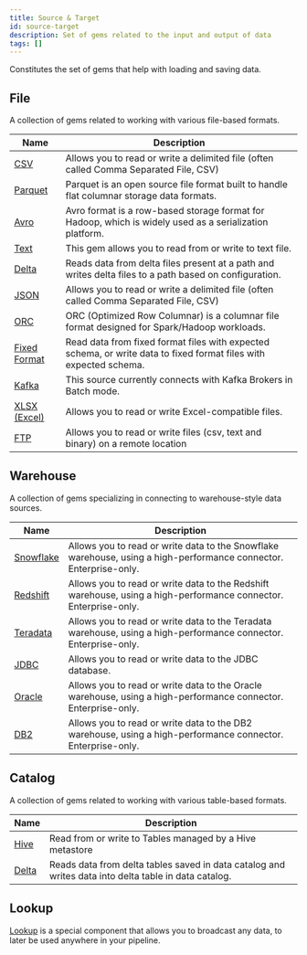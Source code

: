 ```yaml
---
title: Source & Target
id: source-target
description: Set of gems related to the input and output of data
tags: []
---
```


Constitutes the set of gems that help with loading and saving data.

## File

A collection of gems related to working with various file-based formats.

| Name                                | Description                                                                                                       |
| ----------------------------------- | ----------------------------------------------------------------------------------------------------------------- |
| [CSV](./file/csv)                   | Allows you to read or write a delimited file (often called Comma Separated File, CSV)                             |
| [Parquet](./file/parquet)           | Parquet is an open source file format built to handle flat columnar storage data formats.                         |
| [Avro](./file/avro)                 | Avro format is a row-based storage format for Hadoop, which is widely used as a serialization platform.           |
| [Text](./file/text)                 | This gem allows you to read from or write to text file.                                                           |
| [Delta](./file/delta)               | Reads data from delta files present at a path and writes delta files to a path based on configuration.            |
| [JSON](./file/json)                 | Allows you to read or write a delimited file (often called Comma Separated File, CSV)                             |
| [ORC](./file/orc)                   | ORC (Optimized Row Columnar) is a columnar file format designed for Spark/Hadoop workloads.                       |
| [Fixed Format](./file/fixed-format) | Read data from fixed format files with expected schema, or write data to fixed format files with expected schema. |
| [Kafka](./file/kafka)               | This source currently connects with Kafka Brokers in Batch mode.                                                  |
| [XLSX (Excel)](./file/xlsx)         | Allows you to read or write Excel-compatible files.                                                               |
| [FTP](./file/ftp)                   | Allows you to read or write files (csv, text and binary) on a remote location                                     |

## Warehouse

A collection of gems specializing in connecting to warehouse-style data sources.

| Name                               | Description                                                                                                       |
| ---------------------------------- | ----------------------------------------------------------------------------------------------------------------- |
| [Snowflake](./warehouse/snowflake) | Allows you to read or write data to the Snowflake warehouse, using a high-performance connector. Enterprise-only. |
| [Redshift](./warehouse/redshift)   | Allows you to read or write data to the Redshift warehouse, using a high-performance connector. Enterprise-only.  |
| [Teradata](./warehouse/teradata)   | Allows you to read or write data to the Teradata warehouse, using a high-performance connector. Enterprise-only.  |
| [JDBC](./warehouse/jdbc)           | Allows you to read or write data to the JDBC database.                                                            |
| [Oracle](./warehouse/oracle)       | Allows you to read or write data to the Oracle warehouse, using a high-performance connector. Enterprise-only.    |
| [DB2](./warehouse/db2)             | Allows you to read or write data to the DB2 warehouse, using a high-performance connector. Enterprise-only.       |

## Catalog

A collection of gems related to working with various table-based formats.

| Name                           | Description                                                                                          |
| ------------------------------ | ---------------------------------------------------------------------------------------------------- |
| [Hive](./catalog-table/hive)   | Read from or write to Tables managed by a Hive metastore                                             |
| [Delta](./catalog-table/delta) | Reads data from delta tables saved in data catalog and writes data into delta table in data catalog. |

## Lookup

[Lookup](./lookup) is a special component that allows you to broadcast any data, to later be used anywhere in your
pipeline.
